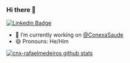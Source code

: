 ### Hi there 👋

[![Linkedin Badge](https://img.shields.io/badge/-LinkedIn-blue?style=flat-square&logo=Linkedin&logoColor=white&link=https://www.linkedin.com/in/rafaelmedeirosconsultor/)](https://www.linkedin.com/in/rafaelmedeirosconsultor/)

- 🔭 I’m currently working on [@ConexaSaude](https://github.com/conexasaude)
- 😄 Pronouns: He/Him

[![cnx-rafaelmedeiros github stats](https://github-readme-stats.vercel.app/api?username=cnx-rafaelmedeiros&show_icons=true&theme=dracula)](https://github.com/cnx-rafaelmedeiros/)

